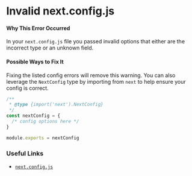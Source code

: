 # Invalid next.config.js

#### Why This Error Occurred

In your `next.config.js` file you passed invalid options that either are the incorrect type or an unknown field.

#### Possible Ways to Fix It

Fixing the listed config errors will remove this warning. You can also leverage the `NextConfig` type by importing from `next` to help ensure your config is correct.

```ts
/**
 * @type {import('next').NextConfig}
 */
const nextConfig = {
  /* config options here */
}

module.exports = nextConfig
```

### Useful Links

- [`next.config.js`](https://nextjs.org/docs/api-reference/next.config.js/introduction)
